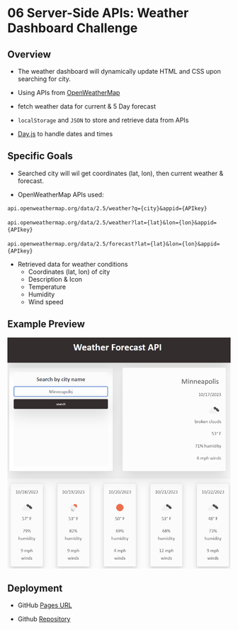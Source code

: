 # 06 Server-Side APIs: Weather Dashboard Challenge


## Overview


* The weather dashboard will dynamically update HTML and CSS upon searching for city.

* Using APIs from [OpenWeatherMap](https://openweathermap.org/) 

* fetch weather data for current & 5 Day forecast 

* `localStorage` and `JSON` to store and retrieve data from APIs

* [Day.js](https://day.js.org/) to handle dates and times


## Specific Goals

* Searched city will wil get coordinates (lat, lon), then current weather & forecast.


* OpenWeatherMap APIs used:
```
api.openweathermap.org/data/2.5/weather?q={city}&appid={APIkey}

api.openweathermap.org/data/2.5/weather?lat={lat}&lon={lon}&appid={APIkey}

api.openweathermap.org/data/2.5/forecast?lat={lat}&lon={lon}&appid={APIkey}
```

* Retrieved data for weather conditions
  - Coordinates (lat, lon) of city
  - Description & Icon
  - Temperature
  - Humidity
  - Wind speed
  



## Example Preview

![Preview](./assets/images/Xo4yquY.png)



## Deployment

* GitHub [Pages URL](https://seanwsutter.github.io/06-serverapi-challenge-sws/)

* Github [Repository](https://github.com/seanwsutter/06-serverapi-challenge-sws/)




